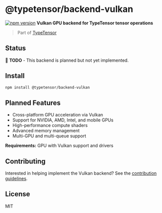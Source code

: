 # @typetensor/backend-vulkan

[![npm version](https://img.shields.io/npm/v/@typetensor/backend-vulkan.svg)](https://www.npmjs.com/package/@typetensor/backend-vulkan)
**Vulkan GPU backend for TypeTensor tensor operations**

> Part of [TypeTensor](https://github.com/typetensor/typetensor)

## Status

🚧 **TODO** - This backend is planned but not yet implemented.

## Install

```bash
npm install @typetensor/backend-vulkan
```

## Planned Features

- Cross-platform GPU acceleration via Vulkan
- Support for NVIDIA, AMD, Intel, and mobile GPUs
- High-performance compute shaders
- Advanced memory management
- Multi-GPU and multi-queue support

**Requirements:** GPU with Vulkan support and drivers

## Contributing

Interested in helping implement the Vulkan backend? See the [contribution guidelines](https://github.com/typetensor/typetensor/blob/main/CONTRIBUTING.md).

## License

MIT